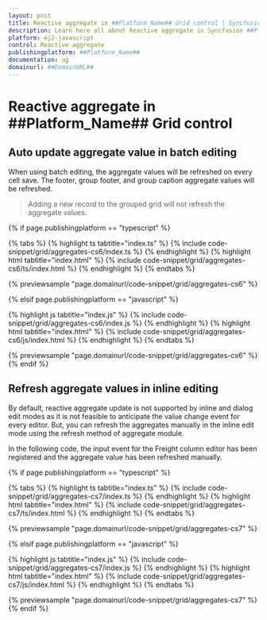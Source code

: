```yaml
---
layout: post
title: Reactive aggregate in ##Platform_Name## Grid control | Syncfusion
description: Learn here all about Reactive aggregate in Syncfusion ##Platform_Name## Grid control of Syncfusion Essential JS 2 and more.
platform: ej2-javascript
control: Reactive aggregate 
publishingplatform: ##Platform_Name##
documentation: ug
domainurl: ##DomainURL##
---
```


# Reactive aggregate in ##Platform_Name## Grid control

## Auto update aggregate value in batch editing

When using batch editing, the aggregate values will be refreshed on every cell save. The footer, group footer, and group caption aggregate values will be refreshed.

> Adding a new record to the grouped grid will not refresh the aggregate values.

{% if page.publishingplatform == "typescript" %}

 {% tabs %}
{% highlight ts tabtitle="index.ts" %}
{% include code-snippet/grid/aggregates-cs6/index.ts %}
{% endhighlight %}
{% highlight html tabtitle="index.html" %}
{% include code-snippet/grid/aggregates-cs6/ts/index.html %}
{% endhighlight %}
{% endtabs %}
        
{% previewsample "page.domainurl/code-snippet/grid/aggregates-cs6" %}

{% elsif page.publishingplatform == "javascript" %}

{% highlight js tabtitle="index.js" %}
{% include code-snippet/grid/aggregates-cs6/index.js %}
{% endhighlight %}
{% highlight html tabtitle="index.html" %}
{% include code-snippet/grid/aggregates-cs6/js/index.html %}
{% endhighlight %}
{% endtabs %}

{% previewsample "page.domainurl/code-snippet/grid/aggregates-cs6" %}
{% endif %}

## Refresh aggregate values in inline editing

By default, reactive aggregate update is not supported by inline and dialog edit modes as it is not feasible to anticipate the value change event for every editor. But, you can refresh the aggregates manually in the inline edit mode using the refresh method of aggregate module.

In the following code, the input event for the Freight column editor has been registered and the aggregate value has been refreshed manually.

{% if page.publishingplatform == "typescript" %}

 {% tabs %}
{% highlight ts tabtitle="index.ts" %}
{% include code-snippet/grid/aggregates-cs7/index.ts %}
{% endhighlight %}
{% highlight html tabtitle="index.html" %}
{% include code-snippet/grid/aggregates-cs7/ts/index.html %}
{% endhighlight %}
{% endtabs %}
        
{% previewsample "page.domainurl/code-snippet/grid/aggregates-cs7" %}

{% elsif page.publishingplatform == "javascript" %}

{% highlight js tabtitle="index.js" %}
{% include code-snippet/grid/aggregates-cs7/index.js %}
{% endhighlight %}
{% highlight html tabtitle="index.html" %}
{% include code-snippet/grid/aggregates-cs7/js/index.html %}
{% endhighlight %}
{% endtabs %}

{% previewsample "page.domainurl/code-snippet/grid/aggregates-cs7" %}
{% endif %}